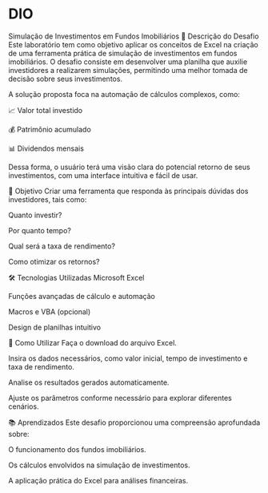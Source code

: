 # DIO
Simulação de Investimentos em Fundos Imobiliários
📌 Descrição do Desafio
Este laboratório tem como objetivo aplicar os conceitos de Excel na criação de uma ferramenta prática de simulação de investimentos em fundos imobiliários. O desafio consiste em desenvolver uma planilha que auxilie investidores a realizarem simulações, permitindo uma melhor tomada de decisão sobre seus investimentos.

A solução proposta foca na automação de cálculos complexos, como:

📈 Valor total investido

💰 Patrimônio acumulado

📊 Dividendos mensais

Dessa forma, o usuário terá uma visão clara do potencial retorno de seus investimentos, com uma interface intuitiva e fácil de usar.

🎯 Objetivo
Criar uma ferramenta que responda às principais dúvidas dos investidores, tais como:

Quanto investir?

Por quanto tempo?

Qual será a taxa de rendimento?

Como otimizar os retornos?

🛠️ Tecnologias Utilizadas
Microsoft Excel

Funções avançadas de cálculo e automação

Macros e VBA (opcional)

Design de planilhas intuitivo

🚀 Como Utilizar
Faça o download do arquivo Excel.

Insira os dados necessários, como valor inicial, tempo de investimento e taxa de rendimento.

Analise os resultados gerados automaticamente.

Ajuste os parâmetros conforme necessário para explorar diferentes cenários.

📚 Aprendizados
Este desafio proporcionou uma compreensão aprofundada sobre:

O funcionamento dos fundos imobiliários.

Os cálculos envolvidos na simulação de investimentos.

A aplicação prática do Excel para análises financeiras.
